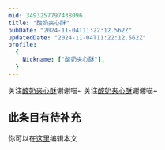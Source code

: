```yaml
---
mid: 3493257797438096
title: "酸奶夹心酥"
pubDate: "2024-11-04T11:22:12.562Z"
updatedDate: "2024-11-04T11:22:12.562Z"
profile:
  {
    Nickname: ["酸奶夹心酥"],
  }
---
```


关注[酸奶夹心酥](https://space.bilibili.com/3493257797438096)谢谢喵~ 关注[酸奶夹心酥](https://space.bilibili.com/3493257797438096)谢谢喵~

## 此条目有待补充
你可以在[这里](https://github.com/Yuhanawa/VTuber.ICU-Content/edit/master/v/酸奶夹心酥/index.md)编辑本文
